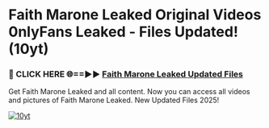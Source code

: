 # Faith Marone Leaked Original Videos 0nlyFans Leaked - Files Updated! (10yt)

<h3>🔴 CLICK HERE 🌐==►► <a href="https://tinyurl.com/ms9xzufz" rel="nofollow">Faith Marone Leaked Updated Files</a></h3>

Get Faith Marone Leaked and all content. Now you can access all videos and pictures of Faith Marone Leaked. New Updated Files 2025!

[![10yt](https://i.imgur.com/PQ7UWWw.gif)](https://tinyurl.com/ms9xzufz)
